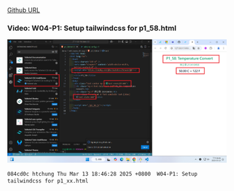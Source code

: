 [Github URL](https://github.com/clw516/1132-1N-demo-58.git)

### Video: W04-P1: Setup tailwindcss for p1_58.html

![](w04-p1.png)

```
084cd0c htchung Thu Mar 13 18:46:28 2025 +0800  W04-P1: Setup tailwindcss for p1_xx.html
```

